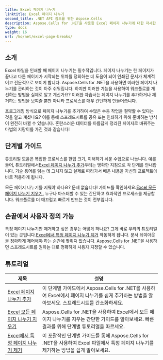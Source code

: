 ```yaml
---
title: Excel 페이지 나누기
linktitle: Excel 페이지 나누기
second_title: .NET API 참조를 위한 Aspose.Cells
description: Aspose.Cells for .NET을 사용한 Excel 페이지 나누기에 대한 자세한 튜토리얼을 확인하세요. Excel 통합 문서의 레이아웃을 쉽게 개선하세요.
type: docs
weight: 16
url: /ko/net/excel-page-breaks/
---
```

## 소개

Excel 파일을 인쇄할 때 페이지 나누기는 필수적입니다. 페이지 나누기는 한 페이지가 끝나고 다른 페이지가 시작되는 위치를 정의하는 데 도움이 되어 인쇄된 문서가 체계적이고 전문적으로 보이게 합니다. Aspose.Cells for .NET을 사용하면 이러한 페이지 나누기를 관리하는 것이 아주 쉬워집니다. 하지만 이러한 기능을 사용하여 워크플로를 개선하는 방법을 실제로 알고 계신가요? 이러한 자습서는 페이지 나누기를 추가하거나 제거하는 방법을 보여줄 뿐만 아니라 프로세스를 매우 간단하게 만들어줍니다.

프로그래밍 방식으로 페이지 나누기를 추가하여 수많은 수동 작업을 절약할 수 있다는 것을 알고 계셨나요? 이를 통해 스프레드시트를 공유 또는 인쇄하기 위해 준비하는 방식이 완전히 바뀔 수 있습니다. 혼란스러운 데이터를 아름답게 정리된 페이지로 바꿔주는 마법의 지팡이를 가진 것과 같습니다!

## 단계별 가이드
 튜토리얼 모음은 복잡한 프로세스를 한입 크기, 이해하기 쉬운 수업으로 나눕니다. 예를 들어, 튜토리얼에서[Excel 페이지 나누기 추가](./excel-add-page-breaks/)우리는 명확한 지침으로 각 단계를 안내합니다. 기술 용어를 읽는 데 그치지 않고 실제로 따라가서 배운 내용을 자신의 프로젝트에 바로 적용하게 됩니다. 

 모든 페이지 나누기를 지워야 하나요? 문제 없습니다! 가이드를 확인하세요.[Excel 모든 페이지 나누기 지우기](./excel-clear-all-page-breaks/), 누구나 마스터할 수 있는 간단하고 효과적인 프로세스를 제공합니다. 워크플로를 더 매끄럽고 빠르게 만드는 것이 전부입니다.

## 손끝에서 사용자 정의 가능
 특정 페이지 나누기만 제거하고 싶은 경우는 어떻게 하나요? 그게 바로 우리의 튜토리얼이 있는 곳입니다.[Excel에서 특정 페이지 나누기 제거](./excel-remove-specific-page-break/) 작동하게 됩니다. 문서 레이아웃을 정확하게 제어해야 하는 순간에 맞춰져 있습니다. Aspose.Cells for .NET을 사용하면 스프레드시트를 원하는 대로 정확하게 사용자 지정할 수 있습니다. 

## 튜토리얼 
| 제목 | 설명 |
| --- | --- |
| [Excel 페이지 나누기 추가](./excel-add-page-breaks/) | 이 단계별 가이드에서 Aspose.Cells for .NET을 사용하여 Excel에서 페이지 나누기를 쉽게 추가하는 방법을 알아보세요. 스프레드시트를 간소화하세요. |  
| [Excel 모든 페이지 나누기 지우기](./excel-clear-all-page-breaks/) | Aspose.Cells for .NET을 사용하여 Excel에서 모든 페이지 나누기를 지우는 간단한 가이드를 알아보세요. 빠른 결과를 위해 단계별 튜토리얼을 따르세요. |  
| [Excel에서 특정 페이지 나누기 제거](./excel-remove-specific-page-break/) | 이 포괄적인 단계별 가이드를 통해 Aspose.Cells for .NET을 사용하여 Excel 파일에서 특정 페이지 나누기를 제거하는 방법을 쉽게 알아보세요. |  